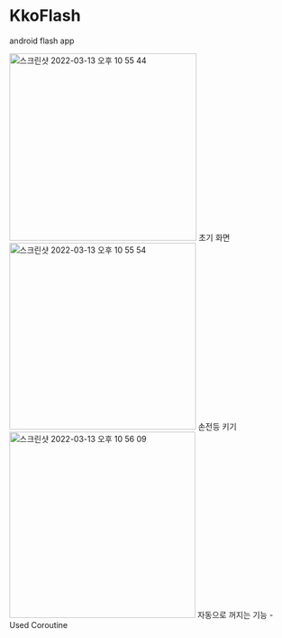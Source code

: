 # KkoFlash
android flash app

<img width="332" alt="스크린샷 2022-03-13 오후 10 55 44" src="https://user-images.githubusercontent.com/52685277/158062907-a053b63f-ca23-4d47-9369-b2ee4d1f5e15.png">
초기 화면
<img width="331" alt="스크린샷 2022-03-13 오후 10 55 54" src="https://user-images.githubusercontent.com/52685277/158062910-6fda2bea-aa3e-4747-b46e-629ceca7f2bb.png">
손전등 키기
<img width="330" alt="스크린샷 2022-03-13 오후 10 56 09" src="https://user-images.githubusercontent.com/52685277/158062912-b4eabe96-6a8f-42c4-9c80-9eeb881c0670.png">
자동으로 꺼지는 기능
- Used Coroutine
